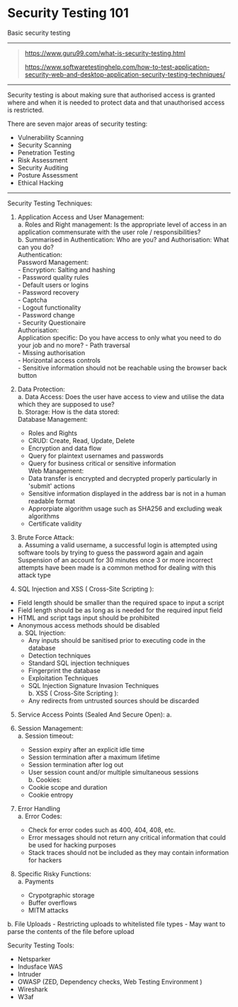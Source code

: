 # Security Testing 101
Basic security testing

---

> https://www.guru99.com/what-is-security-testing.html  
>
> https://www.softwaretestinghelp.com/how-to-test-application-security-web-and-desktop-application-security-testing-techniques/  

---

Security testing is about making sure that authorised access is granted where and when it is needed to protect data and that unauthorised access is restricted.<br>

There are seven major areas of security testing:<br>

  - Vulnerability Scanning
  - Security Scanning
  - Penetration Testing
  - Risk Assessment
  - Security Auditing
  - Posture Assessment
  - Ethical Hacking

---

Security Testing Techniques:
  1. Application Access and User Management:  
    a.  Roles and Right management: Is the appropriate level of access in an application commensurate with the user role / responsibilities?  
    b.  Summarised in Authentication: Who are you? and Authorisation: What can you do?  
      Authentication:  
        Password Management:  
          - Encryption: Salting and hashing  
          - Password quality rules  
          - Default users or logins  
          - Password recovery  
          - Captcha  
          - Logout functionality  
          - Password change  
          - Security Questionaire  
      Authorisation:  
        Application specific: Do you have access to only what you need to do your job and no more?
          - Path traversal  
          - Missing authorisation  
          - Horizontal access controls  
          - Sensitive information should not be reachable using the browser back button  
  
  2. Data Protection:  
    a. Data Access: Does the user have access to view and utilise the data which they are supposed to use?  
    b. Storage: How is the data stored:  
      Database Management:  
        - Roles and Rights  
        - CRUD: Create, Read, Update, Delete  
        - Encryption and data flow  
        - Query for plaintext usernames and passwords  
        - Query for business critical or sensitive information  
      Web Management:  
        - Data transfer is encrypted and decrypted properly particularly in 'submit' actions  
        - Sensitive information displayed in the address bar is not in a human readable format  
        - Approrpiate algorithm usage such as SHA256 and excluding weak algorithms  
        - Certificate validity  

3. Brute Force Attack:  
  a. Assuming a valid username, a successful login is attempted using software tools by trying to guess the password again and again  
    Suspension of an account for 30 minutes once 3 or more incorrect attempts have been made is a common method for dealing with this attack type  

4. SQL Injection and XSS ( Cross-Site Scripting ):  
  - Field length should be smaller than the required space to input a script  
  - Field length should be as long as is needed for the required input field  
  - HTML and script tags input should be prohibited  
  - Anonymous access methods should be disabled  
  a. SQL Injection:  
    - Any inputs should be sanitised prior to executing code in the database  
    - Detection techniques  
    - Standard SQL injection techniques  
    - Fingerprint the database  
    - Exploitation Techniques  
    - SQL Injection Signature Invasion Techniques  
  b. XSS ( Cross-Site Scripting ):  
    - Any redirects from untrusted sources should be discarded  

5. Service Access Points (Sealed And Secure Open):
  a.   
  
6. Session Management:  
  a. Session timeout:  
    - Session expiry after an explicit idle time  
    - Session termination after a maximum lifetime  
    - Session termination after log out  
    - User session count and/or multiple simultaneous sessions  
  b. Cookies:
    - Cookie scope and duration  
    - Cookie entropy  

7. Error Handling  
  a. Error Codes:  
    - Check for error codes such as 400, 404, 408, etc.  
    - Error messages should not return any critical information that could be used for hacking purposes  
    - Stack traces should not be included as they may contain information for hackers  

8. Specific Risky Functions:  
  a. Payments  
    - Crypotgraphic storage
    - Buffer overflows
    - MITM attacks
    
  b. File Uploads
    - Restricting uploads to whitelisted file types
    - May want to parse the contents of the file before upload

Security Testing Tools:
  - Netsparker
  - Indusface WAS
  - Intruder
  - OWASP (ZED, Dependency checks, Web Testing Environment )
  - Wireshark
  - W3af

